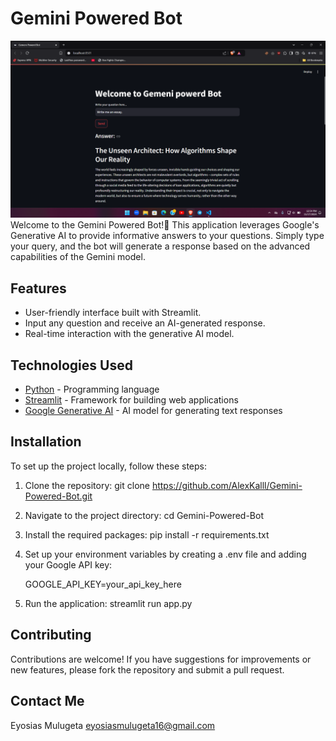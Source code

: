 # Gemini Powered Bot
![App's Demo](https://raw.githubusercontent.com/THEYCALLMEJO/Gemeni-Powerd-Chat-Bot/master/Demo.png)
Welcome to the Gemini Powered Bot!👋 This application leverages Google's Generative AI to provide informative answers to your questions. Simply type your query, and the bot will generate a response based on the advanced capabilities of the Gemini model.

## Features
- User-friendly interface built with Streamlit.
- Input any question and receive an AI-generated response.
- Real-time interaction with the generative AI model.

## Technologies Used
- [Python](https://www.python.org/) - Programming language
- [Streamlit](https://streamlit.io/) - Framework for building web applications
- [Google Generative AI](https://cloud.google.com/generative-ai) - AI model for generating text responses

## Installation
To set up the project locally, follow these steps:

1. Clone the repository:
      git clone https://github.com/AlexKalll/Gemini-Powered-Bot.git
   
2. Navigate to the project directory:
      cd Gemini-Powered-Bot
   
3. Install the required packages:
      pip install -r requirements.txt
   
4. Set up your environment variables by creating a .env file and adding your Google API key:
   
   GOOGLE_API_KEY=your_api_key_here
   
5. Run the application:
      streamlit run app.py
   

## Contributing
Contributions are welcome! If you have suggestions for improvements or new features, please fork the repository and submit a pull request.

## Contact Me 
Eyosias Mulugeta
eyosiasmulugeta16@gmail.com
